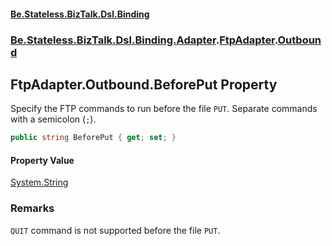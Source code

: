 #### [Be.Stateless.BizTalk.Dsl.Binding](README.md 'README')
### [Be.Stateless.BizTalk.Dsl.Binding.Adapter](Be.Stateless.BizTalk.Dsl.Binding.Adapter.md 'Be.Stateless.BizTalk.Dsl.Binding.Adapter').[FtpAdapter](FtpAdapter.md 'Be.Stateless.BizTalk.Dsl.Binding.Adapter.FtpAdapter').[Outbound](FtpAdapter.Outbound.md 'Be.Stateless.BizTalk.Dsl.Binding.Adapter.FtpAdapter.Outbound')

## FtpAdapter.Outbound.BeforePut Property

Specify the FTP commands to run before the file `PUT`. Separate commands with a semicolon (`;`).

```csharp
public string BeforePut { get; set; }
```

#### Property Value
[System.String](https://docs.microsoft.com/en-us/dotnet/api/System.String 'System.String')

### Remarks
`QUIT` command is not supported before the file `PUT`.